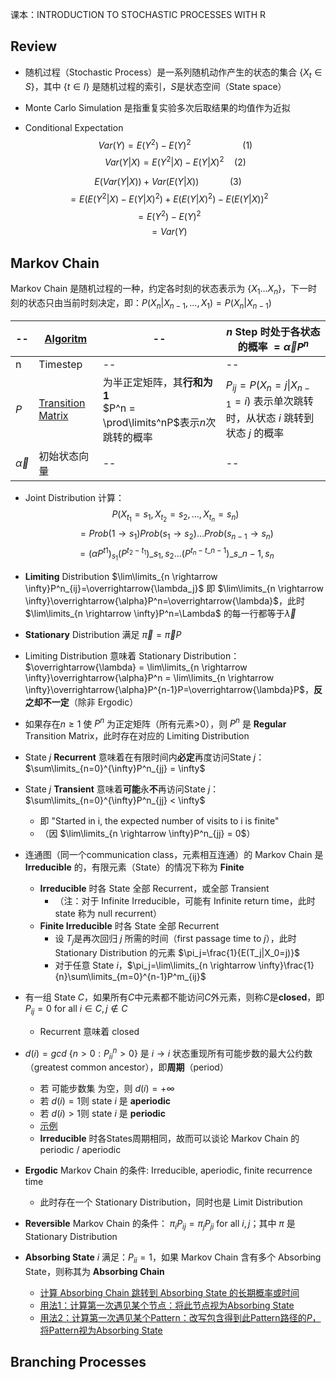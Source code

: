 <script>
MathJax = {
  tex: {
    inlineMath: [['$', '$'], ['\\(', '\\)']]
  },
  svg: {
    fontCache:   'global'   // 'local',or 'global' or 'none'
  }
};
</script>
<script type="text/javascript" id="MathJax-script" async
  src="https://cdn.jsdelivr.net/npm/mathjax@3/es5/tex-svg.js">
</script>

<style>
img{
    width: 60%;
}
</style>

课本：INTRODUCTION TO STOCHASTIC PROCESSES WITH R




## Review

* 随机过程（Stochastic Process）是一系列随机动作产生的状态的集合 {$X_t \in S$}，其中 {$t \in I$} 是随机过程的索引，$S$是状态空间（State space）


* Monte Carlo Simulation 是指重复实验多次后取结果的均值作为近拟

* Conditional Expectation
$$Var(Y)=E(Y^2)-E(Y)^2    \quad\quad\quad\quad\quad (1)$$
$$Var(Y|X)=E(Y^2|X)-E(Y|X)^2    \quad (2)$$

$$E(Var(Y|X))+Var(E(Y|X))  \quad\quad\quad (3)$$
$$=E(E(Y^2|X)-E(Y|X)^2) + E(E(Y|X)^2)-E(E(Y|X))^2$$
$$=E(Y^2)-E(Y)^2$$
$$=Var(Y)$$


## Markov Chain

Markov Chain 是随机过程的一种，约定各时刻的状态表示为 {$X_1...X_n$}，下一时刻的状态只由当前时刻决定，即：$P(X_n|X_{n-1},...,X_1)=P(X_n|X_{n-1})$


| -- | [Algoritm](./Stochastic/2-5.png) | -- | $n$ Step 时处于各状态的概率 $=\overrightarrow{\alpha}P^n$ |
| -- | -- | -- | -- |
| n | Timestep | -- | -- |
| $P$ | [Transition Matrix](./Stochastic/2-1.png) | 为半正定矩阵，其**行和为1** <br> $P^n = \prod\limits^nP$表示$n$次跳转的概率 | $P_{ij}=P(X_n=j\|X_{n-1}=i)$ 表示单次跳转时，从状态 $i$ 跳转到状态 $j$ 的概率 |
| $\overrightarrow{\alpha}$ | 初始状态向量 | -- | -- |


* Joint Distribution 计算：
$$P(X_{t_1}=s_1,X_{t_2}=s_2,...,X_{t_n}=s_n)$$
$$=Prob(1 \rightarrow s_1)Prob(s_1 \rightarrow s_2) ... Prob(s_{n-1} \rightarrow s_n)$$
$$=(\alpha P^{t1})_{s_1} (P^{t_2-t_1})\_{s_1,s_2} ... (P^{t_n-t\_{n-1}})\_{s\_{n-1},s_n}$$


* **Limiting** Distribution $\lim\limits_{n \rightarrow \infty}P^n_{ij}=\overrightarrow{\lambda_j}$ 即 $\lim\limits_{n \rightarrow \infty}\overrightarrow{\alpha}P^n=\overrightarrow{\lambda}$，此时 $\lim\limits_{n \rightarrow \infty}P^n=\Lambda$ 的每一行都等于$\overrightarrow{\lambda}$


* **Stationary** Distribution 满足 $\overrightarrow{\pi} = \overrightarrow{\pi}P$

* Limiting Distribution 意味着 Stationary Distribution：$\overrightarrow{\lambda} = \lim\limits_{n \rightarrow \infty}\overrightarrow{\alpha}P^n = \lim\limits_{n \rightarrow \infty}\overrightarrow{\alpha}P^{n-1}P=\overrightarrow{\lambda}P$，**反之却不一定**（除非 Ergodic）


* 如果存在$n \ge 1$ 使 $P^n$ 为正定矩阵（所有元素>0），则 $P^n$ 是 **Regular** Transition Matrix，此时存在对应的 Limiting Distribution 

* State $j$ **Recurrent** 意味着在有限时间内**必定**再度访问State $j$：$\sum\limits_{n=0}^{\infty}P^n_{jj} = \infty$ 

* State $j$ **Transient** 意味着**可能**永**不**再访问State $j$：$\sum\limits_{n=0}^{\infty}P^n_{jj} < \infty$ 
    - 即 "Started in i, the expected number of visits to i is finite"
    - （因 $\lim\limits_{n \rightarrow \infty}P^n_{jj} = 0$）

* 连通图（同一个communication class，元素相互连通）的 Markov Chain 是 **Irreducible** 的，有限元素（State）的情况下称为 **Finite**
    - **Irreducible** 时各 State 全部 Recurrent，或全部 Transient
        * （注：对于 Infinite Irreducible，可能有 Infinite return time，此时 state 称为 null recurrent）
    - **Finite Irreducible** 时各 State 全部 Recurrent
        * 设 $T_j$是再次回归 $j$ 所需的时间（first passage time to $j$），此时 Stationary Distribution 的元素 $\pi_j=\frac{1}{E(T_j|X_0=j)}$ 
        - 对于任意 State $i$，$\pi_j=\lim\limits_{n \rightarrow \infty}\frac{1}{n}\sum\limits_{m=0}^{n-1}P^m_{ij}$

* 有一组 State $C$，如果所有$C$中元素都不能访问$C$外元素，则称$C$是**closed**，即 $P_{ij}=0$ for all $i \in C,j \notin C$
    - Recurrent 意味着 closed

* $d(i)=gcd$ {$n >0 : P^n_{ii}>0$} 是 $i \rightarrow i$ 状态重现所有可能步数的最大公约数（greatest common ancestor），即**周期**（period）
    - 若 可能步数集 为空，则 $d(i)=+\infty$
    - 若 $d(i)=1$则 state $i$ 是 **aperiodic**
    - 若 $d(i)>1$则 state $i$ 是 **periodic**
    - [示例](./Stochastic/3-7.png)
    - **Irreducible** 时各States周期相同，故而可以谈论 Markov Chain 的 periodic / aperiodic

* **Ergodic** Markov Chain 的条件: Irreducible, aperiodic, finite recurrence time
    - 此时存在一个 Stationary Distribution，同时也是 Limit Distribution

* **Reversible** Markov Chain 的条件： $\pi_iP_{ij}=\pi_jP_{ji}$ for all $i,j$；其中 $\pi$ 是Stationary Distribution

* **Absorbing State** $i$ 满足：$P_{ii}=1$，如果 Markov Chain 含有多个 Absorbing State，则称其为 **Absorbing Chain**
    - [计算 Absorbing Chain 跳转到 Absorbing State 的长期概率或时间](./Stochastic/3-11.png)
    - [用法1：计算第一次遇见某个节点：将此节点视为Absorbing State](./Stochastic/3-30.png)
    - [用法2：计算第一次遇见某个Pattern：改写包含得到此Pattern路径的$P$，将Pattern视为Absorbing State](./Stochastic/3-33.png)



## Branching Processes










